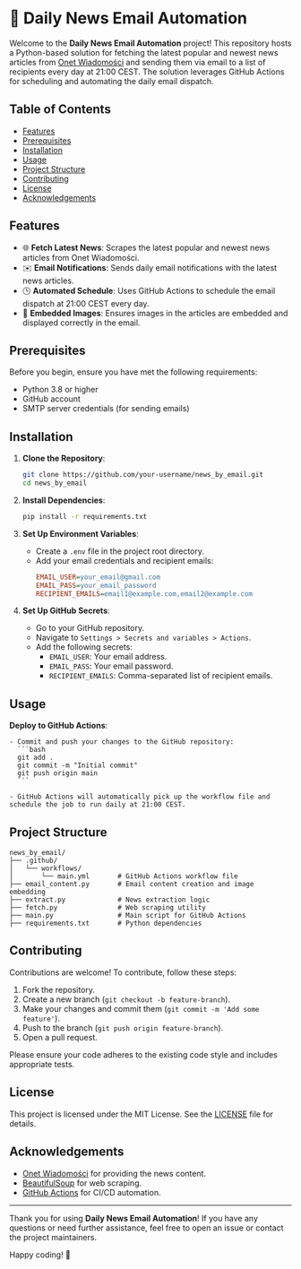 
# 📰 Daily News Email Automation

Welcome to the **Daily News Email Automation** project! This repository hosts a Python-based solution for fetching the latest popular and newest news articles from [Onet Wiadomości](https://wiadomosci.onet.pl/) and sending them via email to a list of recipients every day at 21:00 CEST. The solution leverages GitHub Actions for scheduling and automating the daily email dispatch.

## Table of Contents

- [Features](#features)
- [Prerequisites](#prerequisites)
- [Installation](#installation)
- [Usage](#usage)
- [Project Structure](#project-structure)
- [Contributing](#contributing)
- [License](#license)
- [Acknowledgements](#acknowledgements)

## Features

- 🌐 **Fetch Latest News**: Scrapes the latest popular and newest news articles from Onet Wiadomości.
- ✉️ **Email Notifications**: Sends daily email notifications with the latest news articles.
- 🕒 **Automated Schedule**: Uses GitHub Actions to schedule the email dispatch at 21:00 CEST every day.
- 📸 **Embedded Images**: Ensures images in the articles are embedded and displayed correctly in the email.

## Prerequisites

Before you begin, ensure you have met the following requirements:

- Python 3.8 or higher
- GitHub account
- SMTP server credentials (for sending emails)

## Installation

1. **Clone the Repository**:
    ```bash
    git clone https://github.com/your-username/news_by_email.git
    cd news_by_email
    ```

2. **Install Dependencies**:
    ```bash
    pip install -r requirements.txt
    ```

3. **Set Up Environment Variables**:

    - Create a `.env` file in the project root directory.
    - Add your email credentials and recipient emails:
      ```ini
      EMAIL_USER=your_email@gmail.com
      EMAIL_PASS=your_email_password
      RECIPIENT_EMAILS=email1@example.com,email2@example.com
      ```

4. **Set Up GitHub Secrets**:
   
   - Go to your GitHub repository.
   - Navigate to `Settings > Secrets and variables > Actions`.
   - Add the following secrets:
     - `EMAIL_USER`: Your email address.
     - `EMAIL_PASS`: Your email password.
     - `RECIPIENT_EMAILS`: Comma-separated list of recipient emails.

## Usage
    
**Deploy to GitHub Actions**:

    - Commit and push your changes to the GitHub repository:
      ```bash
      git add .
      git commit -m "Initial commit"
      git push origin main
      ```

    - GitHub Actions will automatically pick up the workflow file and schedule the job to run daily at 21:00 CEST.

## Project Structure

```plaintext
news_by_email/
├── .github/
│   └── workflows/
│       └── main.yml       # GitHub Actions workflow file
├── email_content.py       # Email content creation and image embedding
├── extract.py             # News extraction logic
├── fetch.py               # Web scraping utility
├── main.py                # Main script for GitHub Actions
├── requirements.txt       # Python dependencies
```

## Contributing

Contributions are welcome! To contribute, follow these steps:

1. Fork the repository.
2. Create a new branch (`git checkout -b feature-branch`).
3. Make your changes and commit them (`git commit -m 'Add some feature'`).
4. Push to the branch (`git push origin feature-branch`).
5. Open a pull request.

Please ensure your code adheres to the existing code style and includes appropriate tests.

## License

This project is licensed under the MIT License. See the [LICENSE](LICENSE) file for details.

## Acknowledgements

- [Onet Wiadomości](https://wiadomosci.onet.pl/) for providing the news content.
- [BeautifulSoup](https://www.crummy.com/software/BeautifulSoup/bs4/doc/) for web scraping.
- [GitHub Actions](https://github.com/features/actions) for CI/CD automation.

---

Thank you for using **Daily News Email Automation**! If you have any questions or need further assistance, feel free to open an issue or contact the project maintainers.

Happy coding! 🚀

